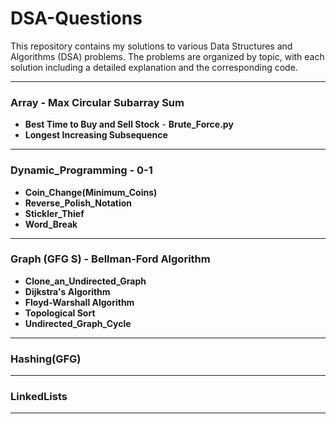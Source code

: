# DSA-Questions

This repository contains my solutions to various Data Structures and Algorithms (DSA) problems. The problems are organized by topic, with each solution including a detailed explanation and the corresponding code.

---

### **Array** -   **Max Circular Subarray Sum**
-   **Best Time to Buy and Sell Stock** -   **Brute_Force.py**
-   **Longest Increasing Subsequence**

---

### **Dynamic_Programming** -   **0-1**
-   **Coin_Change(Minimum_Coins)**
-   **Reverse_Polish_Notation**
-   **Stickler_Thief**
-   **Word_Break**

---

### **Graph (GFG S)** -   **Bellman-Ford Algorithm**
-   **Clone_an_Undirected_Graph**
-   **Dijkstra's Algorithm**
-   **Floyd-Warshall Algorithm**
-   **Topological Sort**
-   **Undirected_Graph_Cycle**

---

### **Hashing(GFG)**

---

### **LinkedLists**

---
